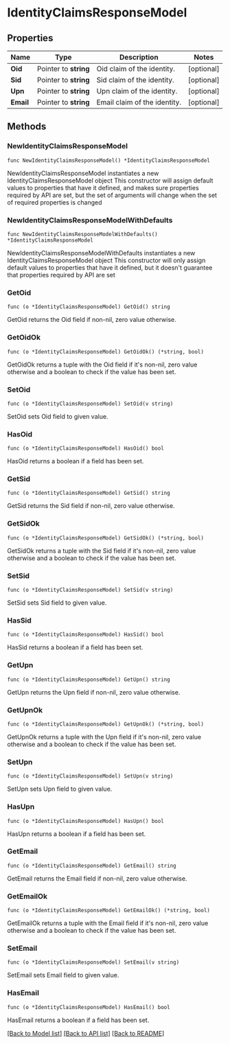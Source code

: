 # IdentityClaimsResponseModel

## Properties

Name | Type | Description | Notes
------------ | ------------- | ------------- | -------------
**Oid** | Pointer to **string** | Oid claim of the identity. | [optional] 
**Sid** | Pointer to **string** | Sid claim of the identity. | [optional] 
**Upn** | Pointer to **string** | Upn claim of the identity. | [optional] 
**Email** | Pointer to **string** | Email claim of the identity. | [optional] 

## Methods

### NewIdentityClaimsResponseModel

`func NewIdentityClaimsResponseModel() *IdentityClaimsResponseModel`

NewIdentityClaimsResponseModel instantiates a new IdentityClaimsResponseModel object
This constructor will assign default values to properties that have it defined,
and makes sure properties required by API are set, but the set of arguments
will change when the set of required properties is changed

### NewIdentityClaimsResponseModelWithDefaults

`func NewIdentityClaimsResponseModelWithDefaults() *IdentityClaimsResponseModel`

NewIdentityClaimsResponseModelWithDefaults instantiates a new IdentityClaimsResponseModel object
This constructor will only assign default values to properties that have it defined,
but it doesn't guarantee that properties required by API are set

### GetOid

`func (o *IdentityClaimsResponseModel) GetOid() string`

GetOid returns the Oid field if non-nil, zero value otherwise.

### GetOidOk

`func (o *IdentityClaimsResponseModel) GetOidOk() (*string, bool)`

GetOidOk returns a tuple with the Oid field if it's non-nil, zero value otherwise
and a boolean to check if the value has been set.

### SetOid

`func (o *IdentityClaimsResponseModel) SetOid(v string)`

SetOid sets Oid field to given value.

### HasOid

`func (o *IdentityClaimsResponseModel) HasOid() bool`

HasOid returns a boolean if a field has been set.

### GetSid

`func (o *IdentityClaimsResponseModel) GetSid() string`

GetSid returns the Sid field if non-nil, zero value otherwise.

### GetSidOk

`func (o *IdentityClaimsResponseModel) GetSidOk() (*string, bool)`

GetSidOk returns a tuple with the Sid field if it's non-nil, zero value otherwise
and a boolean to check if the value has been set.

### SetSid

`func (o *IdentityClaimsResponseModel) SetSid(v string)`

SetSid sets Sid field to given value.

### HasSid

`func (o *IdentityClaimsResponseModel) HasSid() bool`

HasSid returns a boolean if a field has been set.

### GetUpn

`func (o *IdentityClaimsResponseModel) GetUpn() string`

GetUpn returns the Upn field if non-nil, zero value otherwise.

### GetUpnOk

`func (o *IdentityClaimsResponseModel) GetUpnOk() (*string, bool)`

GetUpnOk returns a tuple with the Upn field if it's non-nil, zero value otherwise
and a boolean to check if the value has been set.

### SetUpn

`func (o *IdentityClaimsResponseModel) SetUpn(v string)`

SetUpn sets Upn field to given value.

### HasUpn

`func (o *IdentityClaimsResponseModel) HasUpn() bool`

HasUpn returns a boolean if a field has been set.

### GetEmail

`func (o *IdentityClaimsResponseModel) GetEmail() string`

GetEmail returns the Email field if non-nil, zero value otherwise.

### GetEmailOk

`func (o *IdentityClaimsResponseModel) GetEmailOk() (*string, bool)`

GetEmailOk returns a tuple with the Email field if it's non-nil, zero value otherwise
and a boolean to check if the value has been set.

### SetEmail

`func (o *IdentityClaimsResponseModel) SetEmail(v string)`

SetEmail sets Email field to given value.

### HasEmail

`func (o *IdentityClaimsResponseModel) HasEmail() bool`

HasEmail returns a boolean if a field has been set.


[[Back to Model list]](../README.md#documentation-for-models) [[Back to API list]](../README.md#documentation-for-api-endpoints) [[Back to README]](../README.md)


